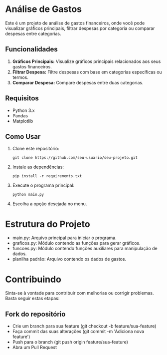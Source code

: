 # Análise de Gastos

Este é um projeto de análise de gastos financeiros, onde você pode visualizar gráficos principais, filtrar despesas por categoria ou comparar despesas entre categorias.

## Funcionalidades

1. **Gráficos Principais:** Visualize gráficos principais relacionados aos seus gastos financeiros.
2. **Filtrar Despesa:** Filtre despesas com base em categorias específicas ou termos.
3. **Comparar Despesa:** Compare despesas entre duas categorias.

## Requisitos

- Python 3.x
- Pandas
- Matplotlib

## Como Usar

1. Clone este repositório:

   ```git clone https://github.com/seu-usuario/seu-projeto.git ```
   
2. Instale as dependências:

   ```pip install -r requirements.txt```
 
3. Execute o programa principal:

    ```python main.py```

4. Escolha a opção desejada no menu.

# Estrutura do Projeto
- main.py: Arquivo principal para iniciar o programa.
- graficos.py: Módulo contendo as funções para gerar gráficos.
- funcoes.py: Módulo contendo funções auxiliares para manipulação de dados.
- planilha padrão: Arquivo contendo os dados de gastos.

# Contribuindo
Sinta-se à vontade para contribuir com melhorias ou corrigir problemas. Basta seguir estas etapas:
## Fork do repositório
- Crie um branch para sua feature (git checkout -b feature/sua-feature)
- Faça commit das suas alterações (git commit -m 'Adiciona nova feature')
- Push para o branch (git push origin feature/sua-feature)
- Abra um Pull Request
